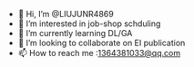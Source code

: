 - 👋 Hi, I’m @LIUJUNR4869
- 👀 I’m interested in job-shop schduling
- 🌱 I’m currently learning DL/GA
- 💞️ I’m looking to collaborate on EI publication
- 📫 How to reach me :1364381033@qq.com



<!---
LIUJUNR4869/LIUJUNR4869 is a ✨ special ✨ repository because its `README.md` (this file) appears on your GitHub profile.
You can click the Preview link to take a look at your changes.
--->
